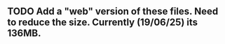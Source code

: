 ## TODO Add a "web" version of these files. Need to reduce the size.  Currently (19/06/25) its 136MB.